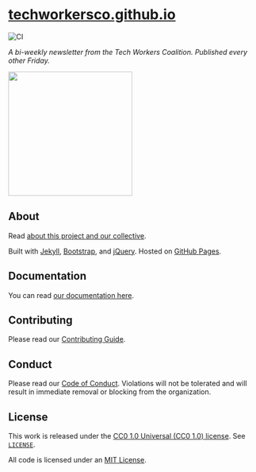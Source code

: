 # [techworkersco.github.io](https://news.techworkerscoalition.org)

![CI](https://github.com/techworkersco/techworkersco.github.io/workflows/CI/badge.svg?branch=master)

*A bi-weekly newsletter from the Tech Workers Coalition. Published every other Friday.*

<img src="https://raw.githubusercontent.com/techworkersco/techworkersco.github.io/master/img/newsletter-team.png" width="250"/>

## About

Read [about this project and our collective](https://news.techworkerscoalition.org/about/).

Built with [Jekyll](https://jekyllrb.com), [Bootstrap](https://getbootstrap.com), and [jQuery](https://jquery.com). Hosted on [GitHub Pages](https://pages.github.com).

## Documentation

You can read [our documentation here](https://github.com/techworkersco/techworkersco.github.io/blob/master/.github/DOCUMENTATION.md).

## Contributing

Please read our [Contributing Guide](https://github.com/techworkersco/techworkersco.github.io/blob/master/.github/CONTRIBUTING.md).

## Conduct

Please read our [Code of Conduct](https://github.com/techworkersco/techworkersco.github.io/blob/master/.github/CODE_OF_CONDUCT.md). Violations will not be tolerated and will result in immediate removal or blocking from the organization.

## License

This work is released under the [CC0 1.0 Universal (CC0 1.0) license](https://creativecommons.org/publicdomain/zero/1.0/). See [`LICENSE`](https://github.com/techworkersco/techworkersco.github.io/blob/master/LICENSE).

All code is licensed under an [MIT License](https://opensource.org/licenses/MIT).
